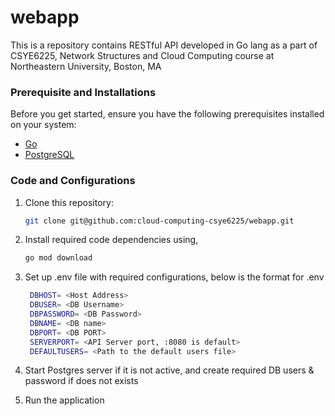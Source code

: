 # webapp
This is a repository contains RESTful API developed in Go lang as a part of CSYE6225, Network Structures and Cloud Computing course at Northeastern University, Boston, MA

### Prerequisite and Installations
Before you get started, ensure you have the following prerequisites installed on your system:
- [Go](https://golang.org/doc/install)
- [PostgreSQL](https://www.postgresql.org/download/)

### Code and Configurations
1. Clone this repository:

   ```bash
   git clone git@github.com:cloud-computing-csye6225/webapp.git
   ```

2. Install required code dependencies using,

   ```bash
   go mod download
   ```

3. Set up .env file with required configurations, below is the format for .env

   ```bash
    DBHOST= <Host Address>
    DBUSER= <DB Username>
    DBPASSWORD= <DB Password>
    DBNAME= <DB name>
    DBPORT= <DB PORT>
    SERVERPORT= <API Server port, :8080 is default>
    DEFAULTUSERS= <Path to the default users file>
   ```

4. Start Postgres server if it is not active, and create required DB users & password if does not exists
5. Run the application
